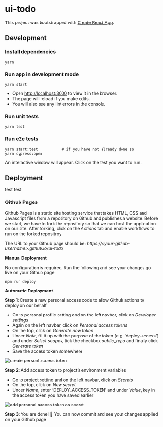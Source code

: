 # ui-todo

This project was bootstrapped with [Create React App](https://github.com/facebook/create-react-app).

## Development

### Install dependencies

```
yarn
```

### Run app in development mode

```
yarn start
```

- Open [http://localhost:3000](http://localhost:3000) to view it in the browser.
- The page will reload if you make edits.<br />
- You will also see any lint errors in the console.

### Run unit tests

```
yarn test
```

### Run e2e tests

```
yarn start:test           # if you have not already done so
yarn cypress:open
```

An interactive window will appear. Click on the test you want to run.

## Deployment
test test
### Github Pages
Github Pages is a static site hosting service that takes HTML, CSS and Javascript files from a repository on Github and publishes a website. Before we start, we have to fork the repository so that we can host the application on our site. After forking, click on the _Actions_ tab and enable workflows to run on the forked repositroy

The URL to your Github page should be: _https://\<your-github-username\>.github.io/ui-todo_

**Manual Deployment**

No configuration is required. Run the following and see your changes go live on your Github page

```
npm run deploy
```

**Automatic Deployment**

**Step 1**: Create a new personal access code to allow Github actions to deploy on our behalf
* Go to personal profile setting and on the left navbar, click on _Developer settings_
* Again on the left navbar, click on _Personal access tokens_
* On the top, click on _Generate new token_
* Under _Note_, fill it up with the purpose of the token (e.g. 'deploy-access') and under _Select scopes_, tick the checkbox _public_repo_ and finally click _Generate token_
* Save the access token somewhere

![create personl access token](assets/images/create-personal-access-token.png)

**Step 2**: Add access token to project’s environment variables
* Go to project setting and on the left navbar, click on _Secrets_
* On the top, click on _New secret_
* Under _Name_, enter ‘DEPLOY_ACCESS_TOKEN’ and under _Value_, key in the access token you have saved earlier

![add personal access token as secret](assets/images/add-personal-access-token-as-secret.png)

**Step 3**: You are done! :tada: You can now commit and see your changes applied on your Github page
